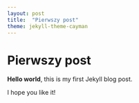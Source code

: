 ```yaml
---
layout: post
title:  "Pierwszy post"
theme: jekyll-theme-cayman
---
```


# Pierwszy post

**Hello world**, this is my first Jekyll blog post.

I hope you like it!
